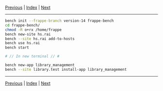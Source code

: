 [Previous](index.md) | [Index](index.md) | [Next](day2.md)

---

```bash
bench init --frappe-branch version-14 frappe-bench
cd frappe-bench/
chmod -R o+rx /home/frappe
bench new-site hs.rai
bench --site hs.rai add-to-hosts
bench use hs.rai
bench start

# // In new terminal // #

bench new-app library_management
bench --site library.test install-app library_management

```

---

[Previous](index.md) | [Index](index.md) | [Next](day2.md)
